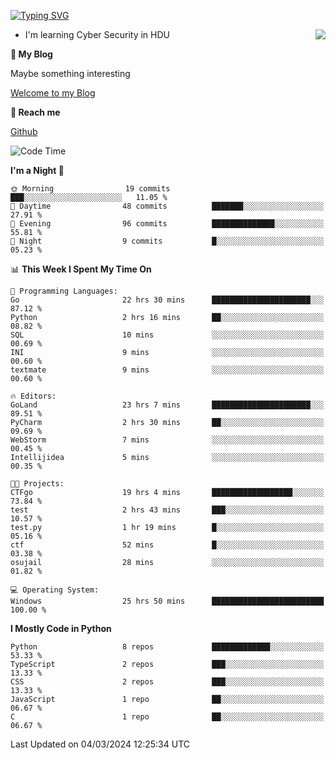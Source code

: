 [![Typing SVG](https://readme-typing-svg.herokuapp.com?font=Fira+Code&pause=1000&random=false&width=450&height=60&lines=Hello+%F0%9F%91%8B%F0%9F%8F%BB;I'm+JBNRZ)](https://git.io/typing-svg)

<a href="#">
  <img align="right" src="https://github-readme-stats.vercel.app/api?username=JBNRZ&show_icons=true&bg_color=15,f2f7fd,E0EAFC" />
</a>

- I'm learning Cyber Security in HDU

 **🌱 My Blog**

Maybe something interesting

[Welcome to my Blog](https://jbnrz.com.cn/)

 **💬 Reach me** 

[Github](https://github.com/JBNRZ)


<!--START_SECTION:waka-->
![Code Time](http://img.shields.io/badge/Code%20Time-360%20hrs%2026%20mins-blue)

**I'm a Night 🦉** 

```text
🌞 Morning                19 commits          ███░░░░░░░░░░░░░░░░░░░░░░   11.05 % 
🌆 Daytime                48 commits          ███████░░░░░░░░░░░░░░░░░░   27.91 % 
🌃 Evening                96 commits          ██████████████░░░░░░░░░░░   55.81 % 
🌙 Night                  9 commits           █░░░░░░░░░░░░░░░░░░░░░░░░   05.23 % 
```


📊 **This Week I Spent My Time On** 

```text
💬 Programming Languages: 
Go                       22 hrs 30 mins      ██████████████████████░░░   87.12 % 
Python                   2 hrs 16 mins       ██░░░░░░░░░░░░░░░░░░░░░░░   08.82 % 
SQL                      10 mins             ░░░░░░░░░░░░░░░░░░░░░░░░░   00.69 % 
INI                      9 mins              ░░░░░░░░░░░░░░░░░░░░░░░░░   00.60 % 
textmate                 9 mins              ░░░░░░░░░░░░░░░░░░░░░░░░░   00.60 % 

🔥 Editors: 
GoLand                   23 hrs 7 mins       ██████████████████████░░░   89.51 % 
PyCharm                  2 hrs 30 mins       ██░░░░░░░░░░░░░░░░░░░░░░░   09.69 % 
WebStorm                 7 mins              ░░░░░░░░░░░░░░░░░░░░░░░░░   00.45 % 
Intellijidea             5 mins              ░░░░░░░░░░░░░░░░░░░░░░░░░   00.35 % 

🐱‍💻 Projects: 
CTFgo                    19 hrs 4 mins       ██████████████████░░░░░░░   73.84 % 
test                     2 hrs 43 mins       ███░░░░░░░░░░░░░░░░░░░░░░   10.57 % 
test.py                  1 hr 19 mins        █░░░░░░░░░░░░░░░░░░░░░░░░   05.16 % 
ctf                      52 mins             █░░░░░░░░░░░░░░░░░░░░░░░░   03.38 % 
osujail                  28 mins             ░░░░░░░░░░░░░░░░░░░░░░░░░   01.82 % 

💻 Operating System: 
Windows                  25 hrs 50 mins      █████████████████████████   100.00 % 
```

**I Mostly Code in Python** 

```text
Python                   8 repos             █████████████░░░░░░░░░░░░   53.33 % 
TypeScript               2 repos             ███░░░░░░░░░░░░░░░░░░░░░░   13.33 % 
CSS                      2 repos             ███░░░░░░░░░░░░░░░░░░░░░░   13.33 % 
JavaScript               1 repo              ██░░░░░░░░░░░░░░░░░░░░░░░   06.67 % 
C                        1 repo              ██░░░░░░░░░░░░░░░░░░░░░░░   06.67 % 
```




 Last Updated on 04/03/2024 12:25:34 UTC
<!--END_SECTION:waka-->
